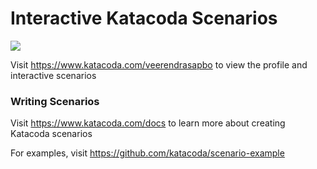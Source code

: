# Interactive Katacoda Scenarios

[![](http://shields.katacoda.com/katacoda/veerendrasapbo/count.svg)](https://www.katacoda.com/veerendrasapbo "Get your profile on Katacoda.com")

Visit https://www.katacoda.com/veerendrasapbo to view the profile and interactive scenarios

### Writing Scenarios
Visit https://www.katacoda.com/docs to learn more about creating Katacoda scenarios

For examples, visit https://github.com/katacoda/scenario-example
